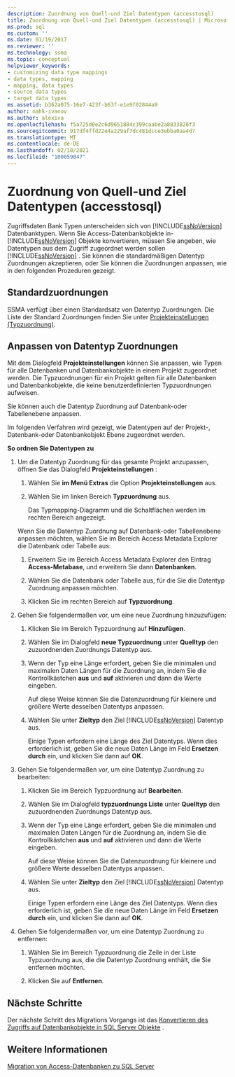 ```yaml
---
description: Zuordnung von Quell-und Ziel Datentypen (accesstosql)
title: Zuordnung von Quell-und Ziel Datentypen (accesstosql) | Microsoft-Dokumentation
ms.prod: sql
ms.custom: ''
ms.date: 01/19/2017
ms.reviewer: ''
ms.technology: ssma
ms.topic: conceptual
helpviewer_keywords:
- customizing data type mappings
- data types, mapping
- mapping, data types
- source data types
- target data types
ms.assetid: b362a075-16e7-423f-b63f-e1e9f02844a9
author: nahk-ivanov
ms.author: alexiva
ms.openlocfilehash: f5a725d0e2c6d9651884c399caabe2a8833826f3
ms.sourcegitcommit: 917df4ffd22e4a229af7dc481dcce3ebba0aa4d7
ms.translationtype: MT
ms.contentlocale: de-DE
ms.lasthandoff: 02/10/2021
ms.locfileid: "100059047"
---
```

# <a name="mapping-source-and-target-data-types-accesstosql"></a>Zuordnung von Quell-und Ziel Datentypen (accesstosql)
Zugriffsdaten Bank Typen unterscheiden sich von [!INCLUDE[ssNoVersion](../../includes/ssnoversion-md.md)] Datenbanktypen. Wenn Sie Access-Datenbankobjekte in- [!INCLUDE[ssNoVersion](../../includes/ssnoversion-md.md)] Objekte konvertieren, müssen Sie angeben, wie Datentypen aus dem Zugriff zugeordnet werden sollen [!INCLUDE[ssNoVersion](../../includes/ssnoversion-md.md)] . Sie können die standardmäßigen Datentyp Zuordnungen akzeptieren, oder Sie können die Zuordnungen anpassen, wie in den folgenden Prozeduren gezeigt.  
  
## <a name="default-mappings"></a>Standardzuordnungen  
SSMA verfügt über einen Standardsatz von Datentyp Zuordnungen. Die Liste der Standard Zuordnungen finden Sie unter [Projekteinstellungen (Typzuordnung)](./project-settings-type-mapping-accesstosql.md).  
  
## <a name="customizing-data-type-mappings"></a>Anpassen von Datentyp Zuordnungen  
Mit dem Dialogfeld **Projekteinstellungen** können Sie anpassen, wie Typen für alle Datenbanken und Datenbankobjekte in einem Projekt zugeordnet werden. Die Typzuordnungen für ein Projekt gelten für alle Datenbanken und Datenbankobjekte, die keine benutzerdefinierten Typzuordnungen aufweisen.  
  
Sie können auch die Datentyp Zuordnung auf Datenbank-oder Tabellenebene anpassen.  
  
Im folgenden Verfahren wird gezeigt, wie Datentypen auf der Projekt-, Datenbank-oder Datenbankobjekt Ebene zugeordnet werden.  
  
**So ordnen Sie Datentypen zu**  
  
1.  Um die Datentyp Zuordnung für das gesamte Projekt anzupassen, öffnen Sie das Dialogfeld **Projekteinstellungen** :  
  
    1.  Wählen Sie **im Menü Extras** die Option **Projekteinstellungen** aus.  
  
    2.  Wählen Sie im linken Bereich **Typzuordnung** aus.  
  
        Das Typmapping-Diagramm und die Schaltflächen werden im rechten Bereich angezeigt.  
  
    Wenn Sie die Datentyp Zuordnung auf Datenbank-oder Tabellenebene anpassen möchten, wählen Sie im Bereich Access Metadata Explorer die Datenbank oder Tabelle aus:  
  
    1.  Erweitern Sie im Bereich Access Metadata Explorer den Eintrag **Access-Metabase**, und erweitern Sie dann **Datenbanken**.  
  
    2.  Wählen Sie die Datenbank oder Tabelle aus, für die Sie die Datentyp Zuordnung anpassen möchten.  
  
    3.  Klicken Sie im rechten Bereich auf **Typzuordnung**.  
  
2.  Gehen Sie folgendermaßen vor, um eine neue Zuordnung hinzuzufügen:  
  
    1.  Klicken Sie im Bereich Typzuordnung auf **Hinzufügen**.  
  
    2.  Wählen Sie im Dialogfeld **neue Typzuordnung** unter **Quelltyp** den zuzuordnenden Zuordnungs Datentyp aus.  
  
    3.  Wenn der Typ eine Länge erfordert, geben Sie die minimalen und maximalen Daten Längen für die Zuordnung an, indem Sie die Kontrollkästchen **aus** und **auf** aktivieren und dann die Werte eingeben.  
  
        Auf diese Weise können Sie die Datenzuordnung für kleinere und größere Werte desselben Datentyps anpassen.  
  
    4.  Wählen Sie unter **Zieltyp** den Ziel [!INCLUDE[ssNoVersion](../../includes/ssnoversion-md.md)] Datentyp aus.  
  
        Einige Typen erfordern eine Länge des Ziel Datentyps. Wenn dies erforderlich ist, geben Sie die neue Daten Länge im Feld **Ersetzen durch** ein, und klicken Sie dann auf **OK**.  
  
3.  Gehen Sie folgendermaßen vor, um eine Datentyp Zuordnung zu bearbeiten:  
  
    1.  Klicken Sie im Bereich Typzuordnung auf **Bearbeiten**.  
  
    2.  Wählen Sie im Dialogfeld **typzuordnungs Liste** unter **Quelltyp** den zuzuordnenden Zuordnungs Datentyp aus.  
  
    3.  Wenn der Typ eine Länge erfordert, geben Sie die minimalen und maximalen Daten Längen für die Zuordnung an, indem Sie die Kontrollkästchen **aus** und **auf** aktivieren und dann die Werte eingeben.  
  
        Auf diese Weise können Sie die Datenzuordnung für kleinere und größere Werte desselben Datentyps anpassen.  
  
    4.  Wählen Sie unter **Zieltyp** den Ziel [!INCLUDE[ssNoVersion](../../includes/ssnoversion-md.md)] Datentyp aus.  
  
        Einige Typen erfordern eine Länge des Ziel Datentyps. Wenn dies erforderlich ist, geben Sie die neue Daten Länge im Feld **Ersetzen durch** ein, und klicken Sie dann auf **OK**.  
  
4.  Gehen Sie folgendermaßen vor, um eine Datentyp Zuordnung zu entfernen:  
  
    1.  Wählen Sie im Bereich Typzuordnung die Zeile in der Liste Typzuordnung aus, die die Datentyp Zuordnung enthält, die Sie entfernen möchten.  
  
    2.  Klicken Sie auf **Entfernen**.  
  
## <a name="next-steps"></a>Nächste Schritte  
Der nächste Schritt des Migrations Vorgangs ist das [Konvertieren des Zugriffs auf Datenbankobjekte in SQL Server Objekte](converting-access-database-objects-accesstosql.md) .  
  
## <a name="see-also"></a>Weitere Informationen  
[Migration von Access-Datenbanken zu SQL Server](migrating-access-databases-to-sql-server-azure-sql-db-accesstosql.md)  
